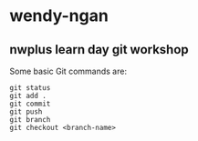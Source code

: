# wendy-ngan
## nwplus learn day git workshop

Some basic Git commands are:
```
git status
git add .
git commit
git push
git branch
git checkout <branch-name>
```
